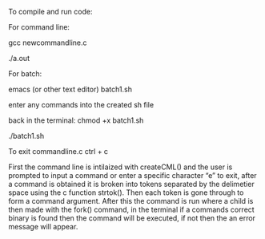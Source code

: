 To compile and run code:

For command line: 

gcc newcommandline.c

./a.out

For batch:

emacs (or other text editor) batch1.sh

enter any commands into the created sh file

back in the terminal: chmod +x batch1.sh

./batch1.sh

To exit commandline.c ctrl + c


First the command line is intilaized with createCML() and the user is prompted to input a command or enter a specific character “e” to exit, after a command is obtained it is broken into tokens separated by the delimetier space using the c function strtok(). Then each token is gone through to form a command argument. After this the command is run where a child is then made with the fork() command, in the terminal if a commands correct binary is found then the command will be executed, if not then the an error message will appear. 
